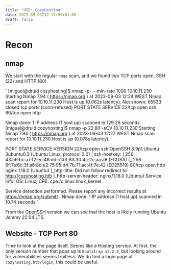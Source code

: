 ```yaml
---
title: "HTB: CozyHosting"
date: 2023-09-03T12:17:59+01:00
draft: false
---
```


# Recon
## nmap
We start with the regular `nmap` scan, and we found two TCP ports open, SSH (22) and HTTP (80)

`
[miguel@druid cozyhosting]$ nmap -p- --min-rate 1000 10.10.11.230
Starting Nmap 7.94 ( https://nmap.org ) at 2023-09-03 12:24 WEST
Nmap scan report for 10.10.11.230
Host is up (0.062s latency).
Not shown: 65533 closed tcp ports (conn-refused)
PORT   STATE SERVICE
22/tcp open  ssh
80/tcp open  http

Nmap done: 1 IP address (1 host up) scanned in 129.26 seconds
[miguel@druid cozyhosting]$ nmap -p 22,80 -sCV 10.10.11.230
Starting Nmap 7.94 ( https://nmap.org ) at 2023-09-03 12:27 WEST
Nmap scan report for 10.10.11.230
Host is up (0.078s latency).

PORT   STATE SERVICE VERSION
22/tcp open  ssh     OpenSSH 8.9p1 Ubuntu 3ubuntu0.3 (Ubuntu Linux; protocol 2.0)
| ssh-hostkey:
|   256 43:56:bc:a7:f2:ec:46:dd:c1:0f:83:30:4c:2c:aa:a8 (ECDSA)
|_  256 6f:7a:6c:3f:a6:8d:e2:75:95:d4:7b:71:ac:4f:7e:42 (ED25519)
80/tcp open  http    nginx 1.18.0 (Ubuntu)
|_http-title: Did not follow redirect to http://cozyhosting.htb
|_http-server-header: nginx/1.18.0 (Ubuntu)
Service Info: OS: Linux; CPE: cpe:/o:linux:linux_kernel

Service detection performed. Please report any incorrect results at https://nmap.org/submit/ .
Nmap done: 1 IP address (1 host up) scanned in 10.74 seconds
`

From the [OpenSSH](https://packages.ubuntu.com/search?suite=default&section=all&arch=any&keywords=openssh-server&searchon=names) version we can see that the host is likely running Ubuntu Jammy 22.04 LTS.


## Website - TCP Port 80
Time to look at the page itself. Seems like a Hosting service. At first, the only version number that pops up is `Bootstrap v5.2.3`, but looking around for vulnerabilities seems fruitless. We do find a login page at `cozyhosting.htb/login`, this could be useful.

